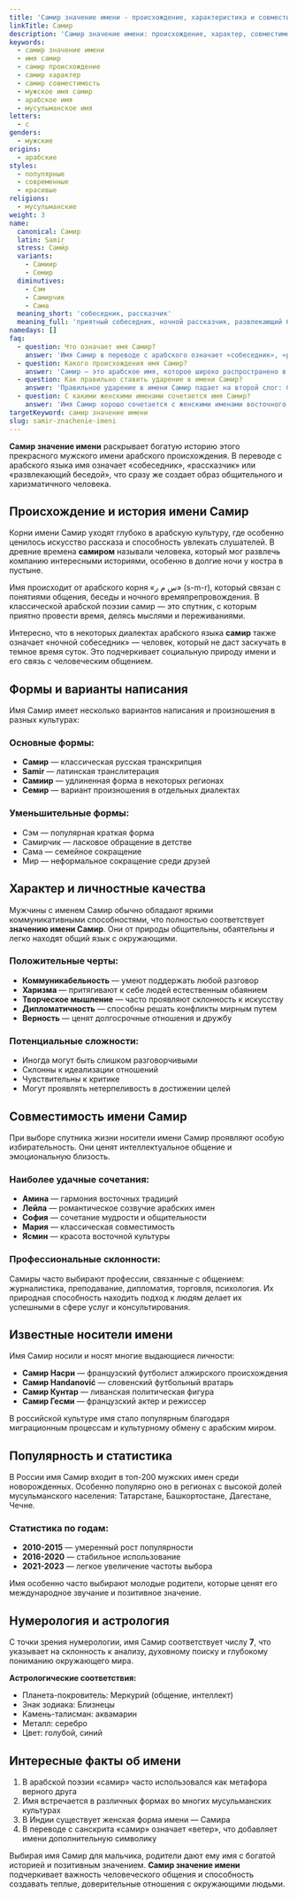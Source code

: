 ```yaml
---
title: 'Самир значение имени - происхождение, характеристика и совместимость'
linkTitle: Самир
description: 'Самир значение имени: происхождение, характер, совместимость. Узнайте все о мужском имени Самир - его историю, формы и известных носителей.'
keywords:
  - самир значение имени
  - имя самир
  - самир происхождение
  - самир характер
  - самир совместимость
  - мужское имя самир
  - арабское имя
  - мусульманское имя
letters:
  - с
genders:
  - мужские
origins:
  - арабские
styles:
  - популярные
  - современные
  - красивые
religions:
  - мусульманские
weight: 3
name:
  canonical: Самир
  latin: Samir
  stress: Сами́р
  variants:
    - Самиир
    - Семир
  diminutives:
    - Сэм
    - Самирчик
    - Сама
  meaning_short: 'собеседник, рассказчик'
  meaning_full: 'приятный собеседник, ночной рассказчик, развлекающий беседой'
namedays: []
faq:
  - question: Что означает имя Самир?
    answer: 'Имя Самир в переводе с арабского означает «собеседник», «рассказчик» или «развлекающий беседой». Это имя связано с общением и способностью увлекательно рассказывать.'
  - question: Какого происхождения имя Самир?
    answer: 'Самир — это арабское имя, которое широко распространено в мусульманском мире. Корни имени уходят в древнеарабскую культуру и связаны с традицией устного творчества.'
  - question: Как правильно ставить ударение в имени Самир?
    answer: 'Правильное ударение в имени Самир падает на второй слог: Сами́р. Такое произношение соответствует оригинальному арабскому звучанию.'
  - question: С какими женскими именами сочетается имя Самир?
    answer: 'Имя Самир хорошо сочетается с женскими именами восточного происхождения: Амина, Лейла, Ясмин, Фатима, а также с международными именами: София, Мария, Анна.'
targetKeyword: самир значение имени
slug: samir-znachenie-imeni
---
```


**Самир значение имени** раскрывает богатую историю этого прекрасного мужского имени арабского происхождения. В переводе с арабского языка имя означает «собеседник», «рассказчик» или «развлекающий беседой», что сразу же создает образ общительного и харизматичного человека.

## Происхождение и история имени Самир

Корни имени Самир уходят глубоко в арабскую культуру, где особенно ценилось искусство рассказа и способность увлекать слушателей. В древние времена **самиром** называли человека, который мог развлечь компанию интересными историями, особенно в долгие ночи у костра в пустыне.

Имя происходит от арабского корня «س م ر» (s-m-r), который связан с понятиями общения, беседы и ночного времяпрепровождения. В классической арабской поэзии самир — это спутник, с которым приятно провести время, делясь мыслями и переживаниями.

Интересно, что в некоторых диалектах арабского языка **самир** также означает «ночной собеседник» — человек, который не даст заскучать в темное время суток. Это подчеркивает социальную природу имени и его связь с человеческим общением.

## Формы и варианты написания

Имя Самир имеет несколько вариантов написания и произношения в разных культурах:

### Основные формы:

- **Самир** — классическая русская транскрипция
- **Samir** — латинская транслитерация
- **Самиир** — удлиненная форма в некоторых регионах
- **Семир** — вариант произношения в отдельных диалектах

### Уменьшительные формы:

- Сэм — популярная краткая форма
- Самирчик — ласковое обращение в детстве
- Сама — семейное сокращение
- Мир — неформальное сокращение среди друзей

## Характер и личностные качества

Мужчины с именем Самир обычно обладают яркими коммуникативными способностями, что полностью соответствует **значению имени Самир**. Они от природы общительны, обаятельны и легко находят общий язык с окружающими.

### Положительные черты:

- **Коммуникабельность** — умеют поддержать любой разговор
- **Харизма** — притягивают к себе людей естественным обаянием
- **Творческое мышление** — часто проявляют склонность к искусству
- **Дипломатичность** — способны решать конфликты мирным путем
- **Верность** — ценят долгосрочные отношения и дружбу

### Потенциальные сложности:

- Иногда могут быть слишком разговорчивыми
- Склонны к идеализации отношений
- Чувствительны к критике
- Могут проявлять нетерпеливость в достижении целей

## Совместимость имени Самир

При выборе спутника жизни носители имени Самир проявляют особую избирательность. Они ценят интеллектуальное общение и эмоциональную близость.

### Наиболее удачные сочетания:

- **Амина** — гармония восточных традиций
- **Лейла** — романтическое созвучие арабских имен
- **София** — сочетание мудрости и общительности
- **Мария** — классическая совместимость
- **Ясмин** — красота восточной культуры

### Профессиональные склонности:

Самиры часто выбирают профессии, связанные с общением: журналистика, преподавание, дипломатия, торговля, психология. Их природная способность находить подход к людям делает их успешными в сфере услуг и консультирования.

## Известные носители имени

Имя Самир носили и носят многие выдающиеся личности:

- **Самир Насри** — французский футболист алжирского происхождения
- **Самир Handanović** — словенский футбольный вратарь
- **Самир Кунтар** — ливанская политическая фигура
- **Самир Гесми** — французский актер и режиссер

В российской культуре имя стало популярным благодаря миграционным процессам и культурному обмену с арабским миром.

## Популярность и статистика

В России имя Самир входит в топ-200 мужских имен среди новорожденных. Особенно популярно оно в регионах с высокой долей мусульманского населения: Татарстане, Башкортостане, Дагестане, Чечне.

### Статистика по годам:

- **2010-2015** — умеренный рост популярности
- **2016-2020** — стабильное использование
- **2021-2023** — легкое увеличение частоты выбора

Имя особенно часто выбирают молодые родители, которые ценят его международное звучание и позитивное значение.

## Нумерология и астрология

С точки зрения нумерологии, имя Самир соответствует числу **7**, что указывает на склонность к анализу, духовному поиску и глубокому пониманию окружающего мира.

**Астрологические соответствия:**

- Планета-покровитель: Меркурий (общение, интеллект)
- Знак зодиака: Близнецы
- Камень-талисман: аквамарин
- Металл: серебро
- Цвет: голубой, синий

## Интересные факты об имени

1. В арабской поэзии «самир» часто использовался как метафора верного друга
2. Имя встречается в различных формах во многих мусульманских культурах
3. В Индии существует женская форма имени — Самира
4. В переводе с санскрита «самир» означает «ветер», что добавляет имени дополнительную символику

Выбирая имя Самир для мальчика, родители дают ему имя с богатой историей и позитивным значением. **Самир значение имени** подчеркивает важность человеческого общения и способность создавать теплые, доверительные отношения с окружающими людьми.
